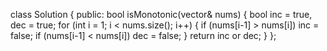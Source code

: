class Solution {
public:
bool isMonotonic(vector<int>& nums) {
bool inc = true, dec = true;
for (int i = 1; i < nums.size(); i++) {
if (nums[i-1] > nums[i])
inc = false;
if (nums[i-1] < nums[i])
dec = false;
}
return inc or dec;
}
};